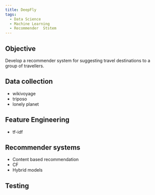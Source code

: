 ```yaml
---
title: DeepFly
tags:
  - Data Science
  - Machine Learning
  - Recommender  Ststem
---
```


## Objective
Develop a recommender system for suggesting travel destinations to a group of travellers.

## Data collection
* wikivoyage
* triposo
* lonely planet

## Feature Engineering
* tf-idf

## Recommender systems
* Content based recommendation
* CF
* Hybrid models

## Testing

